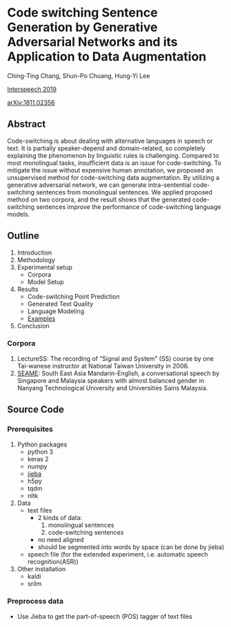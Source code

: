 # Code switching Sentence Generation by Generative Adversarial Networks and its Application to Data Augmentation

Ching-Ting Chang, Shun-Po Chuang, Hung-Yi Lee

[Interspeech 2019](https://www.isca-speech.org/archive/Interspeech_2019/pdfs/3214.pdf)

[arXiv:1811.02356](https://arxiv.org/abs/1811.02356)

## Abstract

Code-switching is about dealing with alternative languages in speech or text. It is partially speaker-depend and domain-related, so completely explaining the phenomenon by linguistic rules is challenging. Compared to most monolingual tasks, insufficient data is an issue for code-switching. To mitigate the issue without expensive human annotation, we proposed an unsupervised method for code-switching data augmentation. By utilizing a generative adversarial network, we can generate intra-sentential code-switching sentences from monolingual sentences. We applied proposed method on two corpora, and the result shows that the generated code-switching sentences improve the performance of code-switching language models.


## Outline
1. Introduction
2. Methodology
3. Experimental setup
    - Corpora
    - Model Setup
4. Results
    - Code-switching Point Prediction
    - Generated Text Quality
    - Language Modeling
    - [Examples](https://chingtingc.github.io/Code-Switching-Sentence-Generation-by-GAN/)
5. Conclusion

### Corpora

1. LectureSS: The recording of “Signal and System” (SS) course by one Tai-wanese instructor at National Taiwan University in 2006.
2. [SEAME](https://catalog.ldc.upenn.edu/LDC2015S04): South East Asia Mandarin-English, a conversational speech by Singapore and Malaysia speakers with almost balanced gender in Nanyang Technological University and Universities Sains Malaysia.

## Source Code

### Prerequisites
1. Python packages
    - python 3
    - keras 2
    - numpy
    - [jieba](https://github.com/fxsjy/jieba)
    - h5py
    - tqdm
    - nltk
2. Data
    - text files
        * 2 kinds of data: 
            1. monolingual sentences
            2. code-switching sentences 
        * no need aligned
        * should be segmented into words by space (can be done by jieba)
    - speech file (for the extended experiment, i.e. automatic speech recognition(ASR))
3. Other installation
    - kaldi
    - srilm

### Preprocess data
 * Use Jieba to get the part-of-speech (POS) tagger of text files
